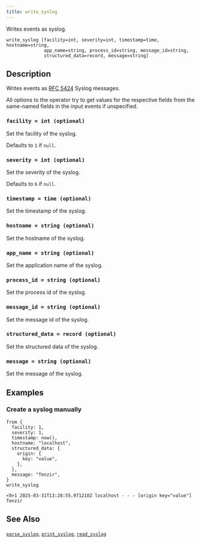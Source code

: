 ```yaml
---
title: write_syslog
---
```


Writes events as syslog.

```tql
write_syslog [facility=int, severity=int, timestamp=time, hostname=string,
              app_name=string, process_id=string, message_id=string,
              structured_data=record, message=string]
```

## Description

Writes events as [RFC 5424](https://datatracker.ietf.org/doc/html/rfc5424)
Syslog messages.

All options to the operator try to get values for the respective fields from the
same-named fields in the input events if unspecified.

### `facility = int (optional)`

Set the facility of the syslog.

Defaults to `1` if `null`.

### `severity = int (optional)`

Set the severity of the syslog.

Defaults to `6` if `null`.

### `timestamp = time (optional)`

Set the timestamp of the syslog.

### `hostname = string (optional)`

Set the hostname of the syslog.

### `app_name = string (optional)`

Set the application name of the syslog.

### `process_id = string (optional)`

Set the process id of the syslog.

### `message_id = string (optional)`

Set the message id of the syslog.

### `structured_data = record (optional)`

Set the structured data of the syslog.

### `message = string (optional)`

Set the message of the syslog.

## Examples

### Create a syslog manually

```tql
from {
  facility: 1,
  severity: 1,
  timestamp: now(),
  hostname: "localhost",
  structured_data: {
    origin: {
      key: "value",
    },
  },
  message: "Tenzir",
}
write_syslog
```

```log
<9>1 2025-03-31T13:28:55.971210Z localhost - - - [origin key="value"] Tenzir
```

## See Also

[`parse_syslog`](../functions/parse_syslog),
[`print_syslog`](../functions/print_syslog),
[`read_syslog`](./read_syslog)
